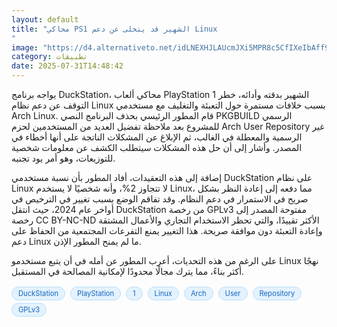 ```yaml
---
layout: default
title: "محاكي PS1 الشهير قد يتخلى عن دعم Linux
"
image: "https://d4.alternativeto.net/idLNEXHJLAUcmJXi5MPR8c5CfIXeIbAff9jHPa2uu_4/rs:fill:1520:760:0/g:ce:0:0/YWJzOi8vZGlzdC9jb250ZW50LzE3NTM5NzQ1NDQwMjYucG5n.png"
category: تطبيقات
date: 2025-07-31T14:48:42
---
```


يواجه برنامج DuckStation، محاكي ألعاب PlayStation 1 الشهير بدقته وأدائه، خطر التوقف عن دعم نظام Linux بسبب خلافات مستمرة حول التعبئة والتغليف مع مستخدمي Arch Linux. قام المطور الرئيسي بحذف البرنامج النصي PKGBUILD الرسمي للمشروع بعد ملاحظة تفضيل العديد من المستخدمين لحزم Arch User Repository غير الرسمية والمعطلة في الغالب، ثم الإبلاغ عن المشكلات الناتجة على أنها أخطاء في المصدر. وأشار إلى أن حل هذه المشكلات سيتطلب الكشف عن معلومات شخصية للتوزيعات، وهو أمر يود تجنبه.

إضافة إلى هذه التعقيدات، أفاد المطور بأن نسبة مستخدمي DuckStation على نظام Linux لا تتجاوز 2%، وأنه شخصيًا لا يستخدم Linux، مما دفعه إلى إعادة النظر بشكل صريح في الاستمرار في دعم النظام. وقد تفاقم الوضع بسبب تغيير في الترخيص في أواخر عام 2024، حيث انتقل DuckStation من رخصة GPLv3 مفتوحة المصدر إلى رخصة CC BY-NC-ND الأكثر تقييدًا، والتي تحظر الاستخدام التجاري والأعمال المشتقة وإعادة التعبئة دون موافقة صريحة. هذا التغيير يمنع التفرعات المجتمعية من الحفاظ على دعم Linux ما لم يمنح المطور الإذن.

على الرغم من هذه التحديات، أعرب المطور عن أمله في أن يتبع مستخدمو Linux نهجًا أكثر بناءً، مما يترك مجالًا محدودًا لإمكانية المصالحة في المستقبل.

<div style="margin-top:2px; margin-bottom:2px;"><a href="https://bidjadraft.github.io/?query=DuckStation" style="background:#e3f2fd; color:#1565c0; font-size:80%; border-radius:12px; padding:3px 10px; margin:2px 4px 2px 0; display:inline-block; border:1px solid #bbdefb; text-decoration:none;">DuckStation</a> <a href="https://bidjadraft.github.io/?query=PlayStation" style="background:#e3f2fd; color:#1565c0; font-size:80%; border-radius:12px; padding:3px 10px; margin:2px 4px 2px 0; display:inline-block; border:1px solid #bbdefb; text-decoration:none;">PlayStation</a> <a href="https://bidjadraft.github.io/?query=1" style="background:#e3f2fd; color:#1565c0; font-size:80%; border-radius:12px; padding:3px 10px; margin:2px 4px 2px 0; display:inline-block; border:1px solid #bbdefb; text-decoration:none;">1</a> <a href="https://bidjadraft.github.io/?query=Linux" style="background:#e3f2fd; color:#1565c0; font-size:80%; border-radius:12px; padding:3px 10px; margin:2px 4px 2px 0; display:inline-block; border:1px solid #bbdefb; text-decoration:none;">Linux</a> <a href="https://bidjadraft.github.io/?query=Arch" style="background:#e3f2fd; color:#1565c0; font-size:80%; border-radius:12px; padding:3px 10px; margin:2px 4px 2px 0; display:inline-block; border:1px solid #bbdefb; text-decoration:none;">Arch</a> <a href="https://bidjadraft.github.io/?query=User" style="background:#e3f2fd; color:#1565c0; font-size:80%; border-radius:12px; padding:3px 10px; margin:2px 4px 2px 0; display:inline-block; border:1px solid #bbdefb; text-decoration:none;">User</a> <a href="https://bidjadraft.github.io/?query=Repository" style="background:#e3f2fd; color:#1565c0; font-size:80%; border-radius:12px; padding:3px 10px; margin:2px 4px 2px 0; display:inline-block; border:1px solid #bbdefb; text-decoration:none;">Repository</a> <a href="https://bidjadraft.github.io/?query=GPLv3" style="background:#e3f2fd; color:#1565c0; font-size:80%; border-radius:12px; padding:3px 10px; margin:2px 4px 2px 0; display:inline-block; border:1px solid #bbdefb; text-decoration:none;">GPLv3</a></div><br><br>
